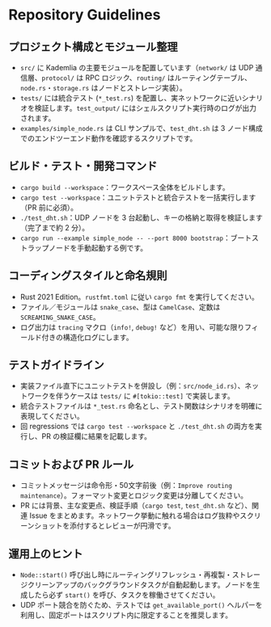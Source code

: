 # Repository Guidelines

## プロジェクト構成とモジュール整理
- `src/` に Kademlia の主要モジュールを配置しています（`network/` は UDP 通信層、`protocol/` は RPC ロジック、`routing/` はルーティングテーブル、`node.rs`・`storage.rs` はノードとストレージ実装）。  
- `tests/` には統合テスト (`*_test.rs`) を配置し、実ネットワークに近いシナリオを検証します。`test_output/` にはシェルスクリプト実行時のログが出力されます。  
- `examples/simple_node.rs` は CLI サンプルで、`test_dht.sh` は 3 ノード構成でのエンドツーエンド動作を確認するスクリプトです。

## ビルド・テスト・開発コマンド
- `cargo build --workspace`：ワークスペース全体をビルドします。  
- `cargo test --workspace`：ユニットテストと統合テストを一括実行します（PR 前に必須）。  
- `./test_dht.sh`：UDP ノードを 3 台起動し、キーの格納と取得を検証します（完了まで約 2 分）。  
- `cargo run --example simple_node -- --port 8000 bootstrap`：ブートストラップノードを手動起動する例です。

## コーディングスタイルと命名規則
- Rust 2021 Edition。`rustfmt.toml` に従い `cargo fmt` を実行してください。  
- ファイル／モジュールは `snake_case`、型は `CamelCase`、定数は `SCREAMING_SNAKE_CASE`。  
- ログ出力は `tracing` マクロ（`info!`, `debug!` など）を用い、可能な限りフィールド付きの構造化ログにします。

## テストガイドライン
- 実装ファイル直下にユニットテストを併設し（例：`src/node_id.rs`）、ネットワークを伴うケースは `tests/` に `#[tokio::test]` で実装します。  
- 統合テストファイルは `*_test.rs` 命名とし、テスト関数はシナリオを明確に表現してください。  
- 回 regressions では `cargo test --workspace` と `./test_dht.sh` の両方を実行し、PR の検証欄に結果を記載します。

## コミットおよび PR ルール
- コミットメッセージは命令形・50文字前後（例：`Improve routing maintenance`）。フォーマット変更とロジック変更は分離してください。  
- PR には背景、主な変更点、検証手順（`cargo test`, `test_dht.sh` など）、関連 Issue をまとめます。ネットワーク挙動に触れる場合はログ抜粋やスクリーンショットを添付するとレビューが円滑です。

## 運用上のヒント
- `Node::start()` 呼び出し時にルーティングリフレッシュ・再複製・ストレージクリーンアップのバックグラウンドタスクが自動起動します。ノードを生成したら必ず `start()` を呼び、タスクを稼働させてください。  
- UDP ポート競合を防ぐため、テストでは `get_available_port()` ヘルパーを利用し、固定ポートはスクリプト内に限定することを推奨します。
